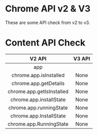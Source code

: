 # Chrome API v2 & V3
These are some API check from v2 to v3.

# Content API Check

|V2 API|V3 API|
| :----: | :----: |
|app|
|chrome.app.isInstalled|None|
|chrome.app.getDetails|None|
|chrome.app.getIsInstalled|None|
|chrome.app.installState|None|
|chrome.app.runningState|None|
|chrome.app.InstallState|None|
|chrome.app.RunningState|None|

